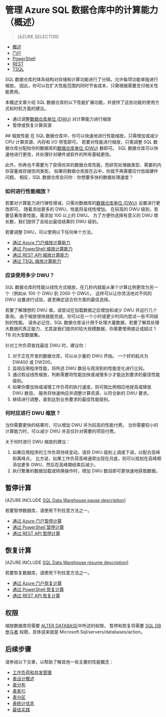 <properties
    pageTitle="管理 Azure SQL 数据仓库中的计算能力（概述）| Azure"
    description="Azure SQL 数据仓库中的性能横向扩展功能。 通过调整 DWU 数目进行横向扩展，或者通过暂停和恢复计算资源来节省成本。"
    services="sql-data-warehouse"
    documentationcenter="NA"
    author="barbkess"
    manager="jhubbard"
    editor=""
    translationtype="Human Translation" />
<tags
    ms.assetid="e13a82b0-abfe-429f-ac3c-f2b6789a70c6"
    ms.service="sql-data-warehouse"
    ms.devlang="NA"
    ms.topic="article"
    ms.tgt_pltfrm="NA"
    ms.workload="data-services"
    ms.date="10/31/2016"
    wacn.date="04/24/2017"
    ms.author="barbkess"
    ms.sourcegitcommit="a114d832e9c5320e9a109c9020fcaa2f2fdd43a9"
    ms.openlocfilehash="f66d435c0ce1e533ebd088935b02376ae6d09e39"
    ms.lasthandoff="04/14/2017" />

# <a name="manage-compute-power-in-azure-sql-data-warehouse-overview"></a>管理 Azure SQL 数据仓库中的计算能力（概述）
> [AZURE.SELECTOR]
- [概述](/documentation/articles/sql-data-warehouse-manage-compute-overview/)
- [门户](/documentation/articles/sql-data-warehouse-manage-compute-portal/)
- [PowerShell](/documentation/articles/sql-data-warehouse-manage-compute-powershell/)
- [REST](/documentation/articles/sql-data-warehouse-manage-compute-rest-api/)
- [TSQL](/documentation/articles/sql-data-warehouse-manage-compute-tsql/)

SQL 数据仓库的体系结构对存储和计算功能进行了分隔，允许每项功能单独进行缩放。 因此，你可以在扩大性能范围的同时节省成本，只需根据需要支付相关性能费用。

本概述文章介绍 SQL 数据仓库的以下性能扩展功能，并提供了这些功能的使用方式和时机方面的建议。

* 通过调整[数据仓库单位 (DWU)][data warehouse units (DWUs)] 对计算能力进行缩放
* 暂停或恢复计算资源

<a name="scale-performance-bk"></a>
##<a name="scale-performance"></a> 缩放性能
在 SQL 数据仓库中，你可以快速地进行性能缩放，只需增加或减少 CPU 计算资源、内存和 I/O 带宽即可。 若要对性能进行缩放，只需调整 SQL 数据仓库分配给你的数据库的[数据仓库单位 (DWU)][data warehouse units (DWUs)] 数即可。 SQL 数据仓库可以快速地进行更改，并处理针对硬件或软件的所有基础更改。

此外，你再也不需要为了获得优异的数据仓库性能，而研究处理器类型、需要的内存容量或存储空间类型。 如果将数据仓库放在云中，你就不再需要应付低级硬件问题。 相反，SQL 数据仓库会问你：你想要多快的数据处理速度？

### <a name="how-do-i-scale-performance"></a>如何进行性能缩放？
若要对计算能力进行弹性增减，只需对数据库的[数据仓库单位 (DWU)][data warehouse units (DWUs)] 设置进行更改即可。 随着添加更多的 DWU，性能将呈线性增加。  在较高的 DWU 级别，若要显著改善性能，需添加 100 以上的 DWU。 为了方便你选择有意义的 DWU 增长数，我们提供了会给出最佳结果的 DWU 级别。

若要调整 DWU，可以使用以下任何单个方法。

* [通过 Azure 门户缩放计算能力][Scale compute power with Azure portal]
* [通过 PowerShell 缩放计算能力][Scale compute power with PowerShell]
* [通过 REST API 缩放计算能力][Scale compute power with REST APIs]
* [通过 TSQL 缩放计算能力][Scale compute power with TSQL]

### <a name="how-many-dwus-should-i-use"></a>应该使用多少 DWU？
SQL 数据仓库的性能以线性方式缩放，在几秒内就能从某个计算比例更改为另一个（例如从 100 个 DWU 到 2000 个 DWU）。 这样可以让你灵活地对不同的 DWU 设置进行试验，直至确定适合你方案的最佳选择。

若要了解理想的 DWU 值，请尝试在加载数据之后增加和减少 DWU 并运行几个查询。 由于缩放很快就能完成，你可以在一个小时或更少时间内尝试一些不同级别的性能。 请务必记住，SQL 数据仓库设计用于处理大量数据，若要了解其处理大数据的真正能力，尤其是我们提供的较大规模数据，你需要使用接近或超过 1 TB 的大型数据集。

针对工作负荷查找最佳 DWU 时，建议你：

1. 对于正在开发的数据仓库，可以从少量的 DWU 开始。  一个好的起点为 DW400 或 DW200。
2. 监视应用程序性能，将所选 DWU 数目与观测到的性能变化进行比较。
3. 通过假设线性缩放，判断需要将性能加快或减慢多少才能达到要求的最佳性能级别。
4. 如果你要加快或减慢工作负荷的执行速度，则可按比例相应地提高或降低 DWU 数目。 服务将快速响应并调整计算资源，以符合新的 DWU 要求。
5. 继续进行调整，直到达到业务要求的最佳性能级别。

### <a name="when-should-i-scale-dwus"></a>何时应进行 DWU 缩放？
当你需要更快的结果时，可以增加 DWU 并为较高的性能付费。  当你需要较小的计算能力时，可以减少 DWU 并且仅针对需要的项目付费。

关于何时进行 DWU 缩放的建议：

1. 如果应用程序的工作负荷持续变动，请将 DWU 级别上调或下调，以配合高峰和离峰点。 比方说，如果工作负荷高峰通常出现在月底，则可以规划在高峰期添加更多 DWU，然后在高峰期结束后减少。
2. 执行繁重的数据加载或转换操作时，增加 DWU 数目即可更快速地获取数据。

<a name="pause-compute-bk"></a>

## <a name="pause-compute"></a>暂停计算

[AZURE.INCLUDE [SQL Data Warehouse pause description](../../includes/sql-data-warehouse-pause-description.md)]

若要暂停数据库，请使用下列任意方法之一。

* [通过 Azure 门户暂停计算][Pause compute with Azure portal]
* [通过 PowerShell 暂停计算][Pause compute with PowerShell]
* [通过 REST API 暂停计算][Pause compute with REST APIs]

<a name="resume-compute-bk"></a>

## <a name="resume-compute"></a>恢复计算

[AZURE.INCLUDE [SQL Data Warehouse resume description](../../includes/sql-data-warehouse-resume-description.md)]

若要恢复数据库，请使用下列任意方法之一。

* [通过 Azure 门户恢复计算][Resume compute with Azure portal]
* [通过 PowerShell 恢复计算][Resume compute with PowerShell]
* [通过 REST API 恢复计算][Resume compute with REST APIs]

## <a name="permissions"></a>权限
缩放数据库将需要 [ALTER DATABASE][ALTER DATABASE]中所述的权限。  暂停和恢复将需要 [SQL DB 参与者][SQL DB Contributor] 权限，具体说来就是 Microsoft.Sql/servers/databases/action。

<a name="next-steps-bk"></a>

## <a name="next-steps"></a>后续步骤
请参阅以下文章，以帮助了解其他一些主要的性能概念：

* [工作负荷和并发管理][Workload and concurrency managment]
* [表设计概述][Table design overview]
* [表分布][Table distribution]
* [表索引][Table indexing]
* [表分区][Table partitioning]
* [表统计信息][Table statistics]
* [最佳实践][Best practices]

<!--Image reference-->

<!--Article references-->
[data warehouse units (DWUs)]: /documentation/articles/sql-data-warehouse-overview-what-is/

[Scale compute power with Azure portal]: /documentation/articles/sql-data-warehouse-manage-compute-portal/#scale-compute-power
[Scale compute power with PowerShell]: /documentation/articles/sql-data-warehouse-manage-compute-powershell/#scale-compute-bk
[Scale compute power with REST APIs]: /documentation/articles/sql-data-warehouse-manage-compute-rest-api/#scale-compute-bk
[Scale compute power with TSQL]: /documentation/articles/sql-data-warehouse-manage-compute-tsql/#scale-compute-bk

[capacity limits]: /documentation/articles/sql-data-warehouse-service-capacity-limits/

[Pause compute with Azure portal]: /documentation/articles/sql-data-warehouse-manage-compute-portal/#pause-compute-bk
[Pause compute with PowerShell]: /documentation/articles/sql-data-warehouse-manage-compute-powershell/#pause-compute-bk
[Pause compute with REST APIs]: /documentation/articles/sql-data-warehouse-manage-compute-rest-api/#pause-compute-bk

[Resume compute with Azure portal]: /documentation/articles/sql-data-warehouse-manage-compute-portal/#resume-compute-bk
[Resume compute with PowerShell]: /documentation/articles/sql-data-warehouse-manage-compute-powershell/#resume-compute-bk
[Resume compute with REST APIs]: /documentation/articles/sql-data-warehouse-manage-compute-rest-api/#resume-compute-bk

[Workload and concurrency managment]: /documentation/articles/sql-data-warehouse-develop-concurrency/
[Table design overview]: /documentation/articles/sql-data-warehouse-tables-overview/
[Table distribution]: /documentation/articles/sql-data-warehouse-tables-distribute/
[Table indexing]: /documentation/articles/sql-data-warehouse-tables-index/
[Table partitioning]: /documentation/articles/sql-data-warehouse-tables-partition/
[Table statistics]: /documentation/articles/sql-data-warehouse-tables-statistics/
[Best practices]: /documentation/articles/sql-data-warehouse-best-practices/
[development overview]: /documentation/articles/sql-data-warehouse-overview-develop/

[SQL DB Contributor]: /documentation/articles/role-based-access-built-in-roles/#sql-db-contributor

<!--MSDN references-->
[ALTER DATABASE]: https://msdn.microsoft.com/zh-cn/library/mt204042.aspx

<!--Other Web references-->
[Azure portal]: http://portal.azure.cn/

<!--Update_Description:update meta properties,wording update; update reference-->